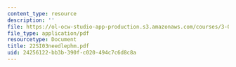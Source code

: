 ```yaml
---
content_type: resource
description: ''
file: https://ol-ocw-studio-app-production.s3.amazonaws.com/courses/3-094-materials-in-human-experience-spring-2004/24256122bb3b390fc020494c7c6d8c8a_22SI03needlephm.pdf
file_type: application/pdf
resourcetype: Document
title: 22SI03needlephm.pdf
uid: 24256122-bb3b-390f-c020-494c7c6d8c8a
---
```

